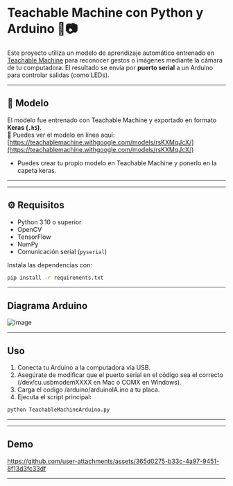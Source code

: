 # Teachable Machine con Python y Arduino 🤖📷

Este proyecto utiliza un modelo de aprendizaje automático entrenado en [Teachable Machine](https://teachablemachine.withgoogle.com/) para reconocer gestos o imágenes mediante la cámara de tu computadora. El resultado se envía por **puerto serial** a un Arduino para controlar salidas (como LEDs).

---

## 🧠 Modelo

El modelo fue entrenado con Teachable Machine y exportado en formato **Keras (`.h5`)**.  
🔗 Puedes ver el modelo en línea aquí:  
[https://teachablemachine.withgoogle.com/models/rsKXMqJcX/](https://teachablemachine.withgoogle.com/models/rsKXMqJcX/)

- Puedes crear tu propio modelo en Teachable Machine y ponerlo en la capeta keras.
---


        
---

## ⚙️ Requisitos

- Python 3.10 o superior
- OpenCV
- TensorFlow
- NumPy
- Comunicación serial (`pyserial`)


Instala las dependencias con:

```bash
pip install -r requirements.txt
```
---
## Diagrama Arduino
![image](https://github.com/user-attachments/assets/ae395eec-1ee7-4583-b42c-6f354a8224b1)

---
## Uso
1. Conecta tu Arduino a la computadora vía USB.
2. Asegúrate de modificar que el puerto serial en el código sea el correcto (/dev/cu.usbmodemXXXX en Mac o COMX en Windows).
3. Carga el codigo /arduino/arduinoIA.ino a tu placa.
4. Ejecuta el script principal:

```bash
python TeachableMachineArduino.py
```
---
---
## Demo


https://github.com/user-attachments/assets/365d0275-b33c-4a97-9451-8f13d3fc33df



---
